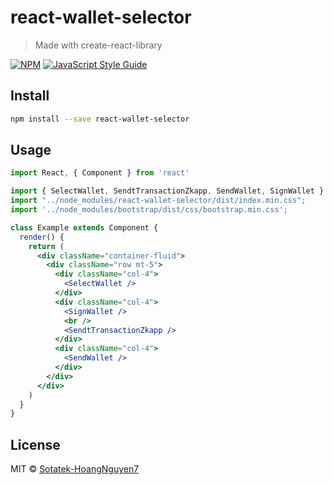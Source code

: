 # react-wallet-selector

> Made with create-react-library

[![NPM](https://img.shields.io/npm/v/react-wallet-selector.svg)](https://www.npmjs.com/package/react-wallet-selector) [![JavaScript Style Guide](https://img.shields.io/badge/code_style-standard-brightgreen.svg)](https://standardjs.com)

## Install

```bash
npm install --save react-wallet-selector
```

## Usage

```jsx
import React, { Component } from 'react'

import { SelectWallet, SendtTransactionZkapp, SendWallet, SignWallet } from "react-wallet-selector";
import "../node_modules/react-wallet-selector/dist/index.min.css";
import '../node_modules/bootstrap/dist/css/bootstrap.min.css';

class Example extends Component {
  render() {
    return (
      <div className="container-fluid">
        <div className="row mt-5">
          <div className="col-4">
            <SelectWallet />
          </div>
          <div className="col-4">
            <SignWallet />
            <br />
            <SendtTransactionZkapp />
          </div>
          <div className="col-4">
            <SendWallet />
          </div>
        </div>
      </div>
    )
  }
}
```

## License

MIT © [Sotatek-HoangNguyen7](https://github.com/Sotatek-HoangNguyen7)
